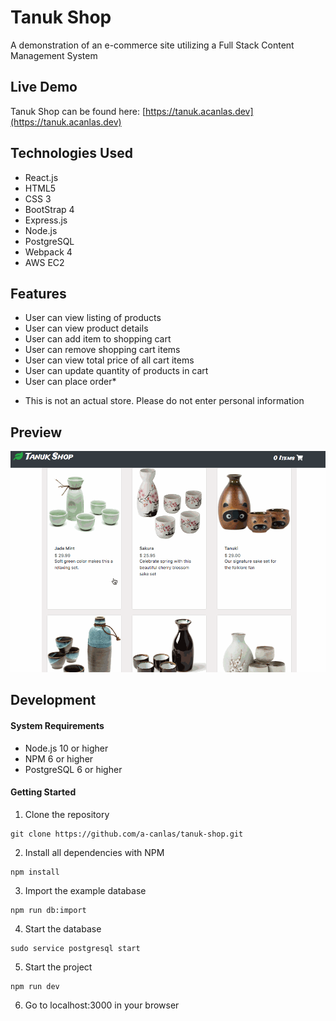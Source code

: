 # Tanuk Shop

A demonstration of an e-commerce site utilizing a Full Stack Content Management System

## Live Demo
Tanuk Shop can be found here: [https://tanuk.acanlas.dev](https://tanuk.acanlas.dev)

## Technologies Used
- React.js
- HTML5
- CSS 3
- BootStrap 4
- Express.js
- Node.js
- PostgreSQL
- Webpack 4
- AWS EC2

## Features
- User can view listing of products
- User can view product details
- User can add item to shopping cart
- User can remove shopping cart items
- User can view total price of all cart items
- User can update quantity of products in cart
- User can place order*

* This is not an actual store. Please do not enter personal information

## Preview
![Tanuk Shop](./tanukdemo.gif)

## Development
#### System Requirements
- Node.js 10 or higher
- NPM 6 or higher
- PostgreSQL 6 or higher

#### Getting Started
1. Clone the repository

```
git clone https://github.com/a-canlas/tanuk-shop.git
```

2. Install all dependencies with NPM

```
npm install
```

3. Import the example database

```
npm run db:import
```

4. Start the database

```
sudo service postgresql start
```

5. Start the project

```
npm run dev
```

6. Go to localhost:3000 in your browser
